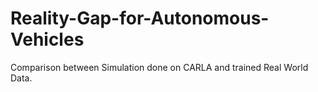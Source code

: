 # Reality-Gap-for-Autonomous-Vehicles
Comparison between Simulation done on CARLA and trained Real World Data.
